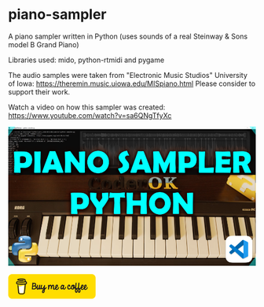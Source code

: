 # piano-sampler
A piano sampler written in Python (uses sounds of a real Steinway &amp; Sons model B Grand Piano)

Libraries used: mido, python-rtmidi and pygame

The audio samples were taken from "Electronic Music Studios" University of Iowa:
https://theremin.music.uiowa.edu/MISpiano.html
Please consider to support their work.

Watch a video on how this sampler was created: https://www.youtube.com/watch?v=sa6QNgTfyXc

[<img alt="JP Trainer" src="https://github.com/2CoderOK/piano-sampler/blob/main/sampler_preview.png" />](https://www.youtube.com/watch?v=sa6QNgTfyXc)


[<img alt="Buy me a coffee" height="50px" src="https://github.com/2CoderOK/jp-trainer/blob/main/yellow-button.png" />](https://www.buymeacoffee.com/coderok)
